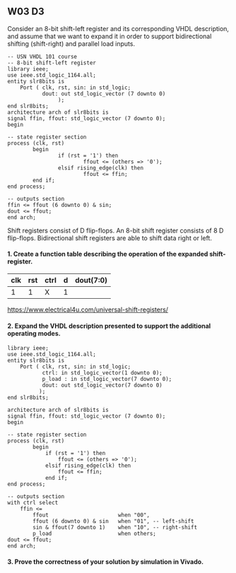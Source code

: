 ## W03 D3

Consider an 8-bit shift-left register and its corresponding VHDL description, and assume that we want to expand it in order to support bidirectional shifting (shift-right) and parallel load inputs.


```
-- USN VHDL 101 course
-- 8-bit shift-left register
library ieee;
use ieee.std_logic_1164.all;
entity slr8bits is
    Port ( clk, rst, sin: in std_logic;
           dout: out std_logic_vector (7 downto 0)
                );
end slr8bits;
architecture arch of slr8bits is
signal ffin, ffout: std_logic_vector (7 downto 0);
begin

-- state register section
process (clk, rst)
        begin
                if (rst = '1') then
                        ffout <= (others => '0');
                elsif rising_edge(clk) then
                        ffout <= ffin;
        end if;
end process;

-- outputs section
ffin <= ffout (6 downto 0) & sin;
dout <= ffout;
end arch;
```


Shift registers consist of D flip-flops. An 8-bit shift register consists of 8 D flip-flops. Bidirectional shift registers are able to shift data right or left.


#### 1.	Create a function table describing the operation of the expanded shift-register.


| clk | rst | ctrl | d  | dout(7:0)
|---- |-----| -----| ---| --------
| 1   | 1   | X   | 1 | 


https://www.electrical4u.com/universal-shift-registers/


#### 2.	Expand the VHDL description presented to support the additional operating modes.

```
library ieee;
use ieee.std_logic_1164.all;
entity slr8bits is
    Port ( clk, rst, sin: in std_logic;
           ctrl: in std_logic_vector(1 downto 0);
           p_load : in std_logic_vector(7 downto 0);
           dout: out std_logic_vector(7 downto 0)
          );
end slr8bits;

architecture arch of slr8bits is
signal ffin, ffout: std_logic_vector (7 downto 0);
begin

-- state register section
process (clk, rst)
        begin
            if (rst = '1') then
                ffout <= (others => '0');
            elsif rising_edge(clk) then
                ffout <= ffin;
            end if;
end process;

-- outputs section
with ctrl select
    ffin <=
        ffout                      when "00",
        ffout (6 downto 0) & sin   when "01", -- left-shift
        sin & ffout(7 downto 1)    when "10", -- right-shift
        p_load                     when others;
dout <= ffout;
end arch;

```


#### 3.	Prove the correctness of your solution by simulation in Vivado.

